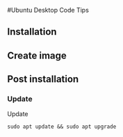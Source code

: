 #Ubuntu Desktop Code Tips

## Installation

## Create image


## Post installation

### Update

Update

```text
sudo apt update && sudo apt upgrade
```

##
